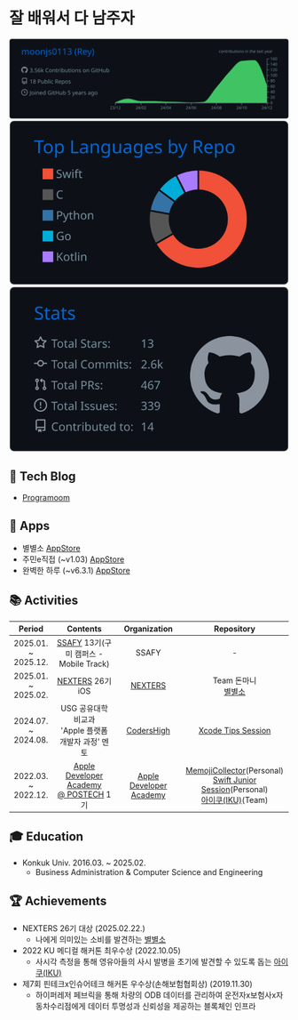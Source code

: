 # 잘 배워서 다 남주자

![](https://raw.githubusercontent.com/moonjs0113/moonjs0113/main/profile-summary-card-output/github_dark/0-profile-details.svg)
![](https://raw.githubusercontent.com/moonjs0113/moonjs0113/main/profile-summary-card-output/github_dark/1-repos-per-language.svg)
![](https://raw.githubusercontent.com/moonjs0113/moonjs0113/main/profile-summary-card-output/github_dark/3-stats.svg)

## 📄 Tech Blog
- [Programoom](https://littlemoom.tistory.com/)

## 📱 Apps
- 별별소 [AppStore](https://apps.apple.com/kr/app/id6741164570)
- 주민e직접 (~v1.03) [AppStore](https://apps.apple.com/kr/app/id1610485313)
- 완벽한 하루 (~v6.3.1) [AppStore](https://apps.apple.com/kr/app/id1525540474)


## 📚 Activities
| Period | Contents | Organization | Repository |
|:-:|:-:|:-:|:-:|
|2025.01. ~<br>2025.12.|[SSAFY](https://www.ssafy.com) 13기(구미 캠퍼스 - Mobile Track)|SSAFY| - |
|2025.01. ~<br>2025.02.|[NEXTERS](https://nexters.co.kr) 26기 iOS|[NEXTERS](https://github.com/Nexters)| Team 돈마니<br>[별별소](https://github.com/Nexters/Donmani-iOS) |
|2024.07. ~<br>2024.08.|USG 공유대학 비교과<br>'Apple 플랫폼 개발자 과정' 멘토|[CodersHigh](https://github.com/ProjectInTheClass)|[Xcode Tips Session](https://github.com/moonjs0113/2024_Summer_XcodeTips)|
|2022.03. ~<br>2022.12.|[Apple Developer Academy<br>@ POSTECH](https://developeracademy.postech.ac.kr) 1기|[Apple Developer Academy](https://github.com/DeveloperAcademy-POSTECH)|[MemojiCollector](https://github.com/moonjs0113/MemojiCollector)(Personal)<br>[Swift Junior Session](https://github.com/moonjs0113/SwiftJuniorSession)(Personal)<br>[아이쿠(IKU)](https://github.com/moonjs0113/MacC-Team-IKU)(Team)|

## 🎓 Education
- Konkuk Univ. 2016.03. ~ 2025.02.
  - Business Administration & Computer Science and Engineering

## 🏆 Achievements
- NEXTERS 26기 대상 (2025.02.22.)
  - 나에게 의미있는 소비를 발견하는 [별별소](https://github.com/Nexters/Donmani-iOS)
- 2022 KU 메디컬 해커톤 최우수상 (2022.10.05)
  - 사시각 측정을 통해 영유아들의 사시 발병을 초기에 발견할 수 있도록 돕는 [아이쿠(IKU)](https://github.com/moonjs0113/MacC-Team-IKU)
- 제7회 핀테크x인슈어테크 해커톤 우수상(손해보험협회상) (2019.11.30)
  - 하이퍼레저 페브릭을 통해 차량의 ODB 데이터를 관리하여 운전자x보험사x자동차수리점에게 데이터 투명성과 신뢰성을 제공하는 블록체인 인프라
